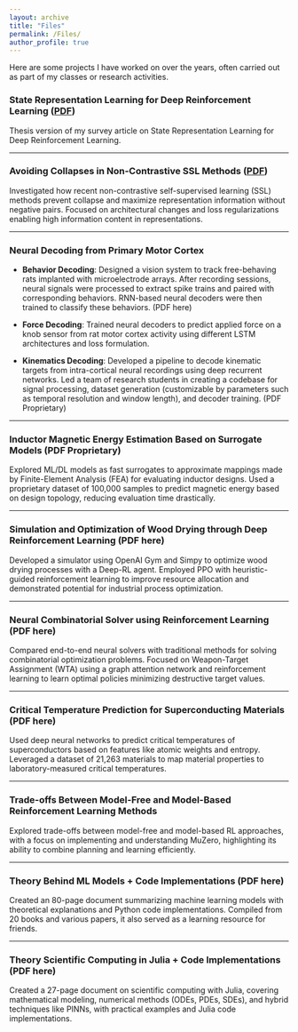 ```yaml
---
layout: archive
title: "Files"
permalink: /Files/
author_profile: true
---
```



Here are some projects I have worked on over the years, often carried out as part of my classes or research activities.



### State Representation Learning for Deep Reinforcement Learning ([PDF](https://o2-ch4.github.io/files/Thesis_SRL.pdf))
Thesis version of my survey article on State Representation Learning for Deep Reinforcement Learning.


---


### Avoiding Collapses in Non-Contrastive SSL Methods ([PDF](https://o2-ch4.github.io/files/Report_SSL.pdf))
Investigated how recent non-contrastive self-supervised learning (SSL) methods prevent collapse and maximize representation information without negative pairs. Focused on architectural changes and loss regularizations enabling high information content in representations.

---

### Neural Decoding from Primary Motor Cortex

- **Behavior Decoding**: Designed a vision system to track free-behaving rats implanted with microelectrode arrays. After recording sessions, neural signals were processed to extract spike trains and paired with corresponding behaviors. RNN-based neural decoders were then trained to classify these behaviors. (PDF here)

- **Force Decoding**: Trained neural decoders to predict applied force on a knob sensor from rat motor cortex activity using different LSTM architectures and loss formulation. 

- **Kinematics Decoding**: Developed a pipeline to decode kinematic targets from intra-cortical neural recordings using deep recurrent networks. Led a team of research students in creating a codebase for signal processing, dataset generation (customizable by parameters such as temporal resolution and window length), and decoder training. (PDF Proprietary)


---


### Inductor Magnetic Energy Estimation Based on Surrogate Models (PDF Proprietary)
Explored ML/DL models as fast surrogates to approximate mappings made by Finite-Element Analysis (FEA) for evaluating inductor designs. Used a proprietary dataset of 100,000 samples to predict magnetic energy based on design topology, reducing evaluation time drastically.

---

### Simulation and Optimization of Wood Drying through Deep Reinforcement Learning (PDF here)
Developed a simulator using OpenAI Gym and Simpy to optimize wood drying processes with a Deep-RL agent. Employed PPO with heuristic-guided reinforcement learning to improve resource allocation and demonstrated potential for industrial process optimization.

---

### Neural Combinatorial Solver using Reinforcement Learning (PDF here)
Compared end-to-end neural solvers with traditional methods for solving combinatorial optimization problems. Focused on Weapon-Target Assignment (WTA) using a graph attention network and reinforcement learning to learn optimal policies minimizing destructive target values.

---

### Critical Temperature Prediction for Superconducting Materials (PDF here)
Used deep neural networks to predict critical temperatures of superconductors based on features like atomic weights and entropy. Leveraged a dataset of 21,263 materials to map material properties to laboratory-measured critical temperatures.

---

### Trade-offs Between Model-Free and Model-Based Reinforcement Learning Methods
Explored trade-offs between model-free and model-based RL approaches, with a focus on implementing and understanding MuZero, highlighting its ability to combine planning and learning efficiently.

---

### Theory Behind ML Models + Code Implementations (PDF here)
Created an 80-page document summarizing machine learning models with theoretical explanations and Python code implementations. Compiled from 20 books and various papers, it also served as a learning resource for friends.


---

### Theory Scientific Computing in Julia + Code Implementations (PDF here)
Created a 27-page document on scientific computing with Julia, covering mathematical modeling, numerical methods (ODEs, PDEs, SDEs), and hybrid techniques like PINNs, with practical examples and Julia code implementations.


